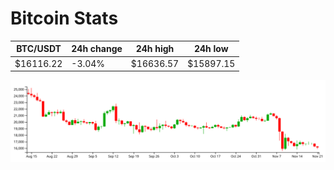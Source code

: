 # Bitcoin Stats

BTC/USDT|24h change|24h high|24h low|
|---|---|---|---|
|$16116.22|-3.04%|$16636.57|$15897.15|

<img src="./chart.svg">
